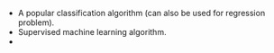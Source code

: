 -   A popular classification algorithm (can also be used for regression problem).
-   Supervised machine learning algorithm.
-   
